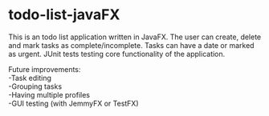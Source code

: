 # todo-list-javaFX
This is an todo list application written in JavaFX. 
The user can create, delete and mark tasks as complete/incomplete. Tasks can have a date or marked as urgent.
JUnit tests testing core functionality of the application.


Future improvements:  
-Task editing  
-Grouping tasks  
-Having multiple profiles  
-GUI testing (with JemmyFX or TestFX)
